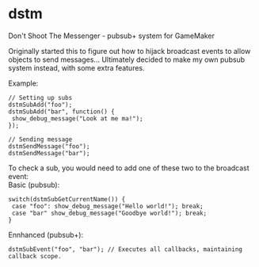 # dstm
 Don't Shoot The Messenger - pubsub+ system for GameMaker

Originally started this to figure out how to hijack broadcast events to allow objects to send messages... Ultimately decided to make my own pubsub system instead, with some extra features.

Example:
```gml
// Setting up subs
dstmSubAdd("foo");
dstmSubAdd("bar", function() {
 show_debug_message("Look at me ma!");
});

// Sending message
dstmSendMessage("foo");
dstmSendMessage("bar");
```

To check a sub, you would need to add one of these two to the broadcast event:<br>
Basic (pubsub):

```gml
switch(dstmSubGetCurrentName()) {
 case "foo": show_debug_message("Hello world!"); break;
 case "bar" show_debug_message("Goodbye world!"); break;
}
```

Ennhanced (pubsub+):

```gml
dstmSubEvent("foo", "bar"); // Executes all callbacks, maintaining callback scope.
```
